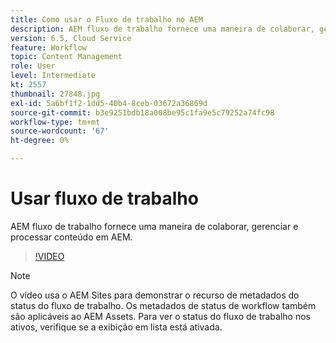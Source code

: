 ```yaml
---
title: Como usar o Fluxo de trabalho no AEM
description: AEM fluxo de trabalho fornece uma maneira de colaborar, gerenciar e processar conteúdo em AEM.
version: 6.5, Cloud Service
feature: Workflow
topic: Content Management
role: User
level: Intermediate
kt: 2557
thumbnail: 27848.jpg
exl-id: 5a6bf1f2-1dd5-40b4-8ceb-03672a36869d
source-git-commit: b3e9251bdb18a008be95c1fa9e5c79252a74fc98
workflow-type: tm+mt
source-wordcount: '67'
ht-degree: 0%

---
```


# Usar fluxo de trabalho

AEM fluxo de trabalho fornece uma maneira de colaborar, gerenciar e processar conteúdo em AEM.

>[!VIDEO](https://video.tv.adobe.com/v/27848?quality=12&learn=on)

>[!NOTE]
>
> O vídeo usa o AEM Sites para demonstrar o recurso de metadados do status do fluxo de trabalho. Os metadados de status de workflow também são aplicáveis ao AEM Assets. Para ver o status do fluxo de trabalho nos ativos, verifique se a exibição em lista está ativada.
